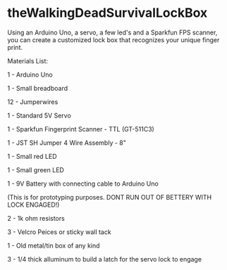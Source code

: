 theWalkingDeadSurvivalLockBox
=============================

Using an Arduino Uno, a servo, a few led's and a Sparkfun FPS scanner, you can 
create a customized lock box that recognizes your unique finger print.

Materials List:

1 - Arduino Uno

1 - Small breadboard

12 - Jumperwires

1 - Standard 5V Servo

1 - Sparkfun Fingerprint Scanner - TTL (GT-511C3)

1 - JST SH Jumper 4 Wire Assembly - 8"

1 - Small red LED

1 - Small green LED

1 - 9V Battery with connecting cable to Arduino Uno 

(This is for prototyping purposes. DONT RUN OUT OF BETTERY WITH LOCK ENGAGED!)

2 - 1k ohm resistors

3 - Velcro Peices or sticky wall tack

1 - Old metal/tin box of any kind

3 - 1/4 thick alluminum to build a latch for the servo lock to engage

